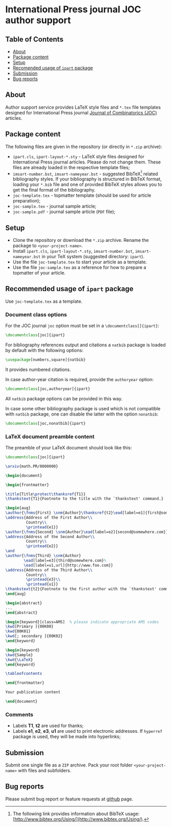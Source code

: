 # International Press journal JOC author support

## Table of Contents

* [About](#about)
* [Package content](#package-content)
* [Setup](#setup)
* [Recomended usage of `ipart` package](#recomended-usage-of-ipart-package)
* [Submission](#submission)
* [Bug reports](#bug-reports)

## About

Author support service provides LaTeX style files and `*.tex` file templates designed for International Press journal
[Journal of Combinatorics (JOC)](http://www.intlpress.com/JOC/) articles.

## Package content

The following files are given in the repository (or directly in `*.zip` archive):

* `ipart.cls`, `ipart-layout-*.sty` - LaTeX style files designed for International Press journal articles.
  Please do not change them. These files are already loaded in the respective template files;
* `imsart-number.bst`, `imsart-nameyear.bst` - suggested BibTeX[^1] related bibliography styles.
  If your bibliography is structured in BibTeX format, loading your `*.bib` file
  and one of provided BibTeX styles allows you to get the final format of the bibliography.
* `joc-template.tex` - topmatter template (should be used for article preparation);
* `joc-sample.tex` - journal sample article;
* `joc-sample.pdf` - journal sample article (`PDF` file);

[^1]: The following link provides information about BibTeX usage: [http://www.bibtex.org/Using/](http://www.bibtex.org/Using/).

## Setup
* Clone the repository or download the `*.zip` archive. Rename the package to `<your-project-name>`.
* Install `ipart.cls`, `ipart-layout-*.sty`, `imsart-number.bst`, `imsart-nameyear.bst` in your TeX system (suggested directory: `ipart`).
* Use the file `joc-template.tex` to start your article as a template.
* Use the file `joc-sample.tex` as a reference for how to prepare a topmatter of your article.

## Recommended usage of `ipart` package

Use `joc-template.tex` as a template.

### Document class options

For the JOC journal `joc` option must be set
in a `\documentclass[]{ipart}`:
```latex
\documentclass[joc]{ipart}
```

For bibliography references output and citations a `natbib` package
is loaded by default with the following options:
```latex
\usepackage[numbers,square]{natbib}
```
It provides numbered citations.

In case author-year citation is required, provide the `authoryear` option:
```latex
\documentclass[joc,authoryear]{ipart}
```
All `natbib` package options can be provided in this way.

In case some other bibliography package is used
which is not compatible with `natbib` package,
one can disable the latter with the option `nonatbib`:
```latex
\documentclass[joc,nonatbib]{ipart}
```

### LaTeX document preamble content

The preamble of your LaTeX document should look like this:

```latex
\documentclass[joc]{ipart}

\arxiv{math.PR/0000000}

\begin{document}

\begin{frontmatter}

\title{Title\protect\thanksref{T1}}
\thankstext{T1}{Footnote to the title with the `thankstext' command.}

\begin{aug}
\author{\fnms{First} \snm{Author}\thanksref{t2}\ead[label=e1]{first@somewhere.com}},
\address{Address of the First Author\\
         Country\\
         \printead{e1}}
\author{\fnms{Second} \snm{Author}\ead[label=e2]{second@somewhere.com}},
\address{Address of the Second Author\\
         Country\\
         \printead{e2}}
\and
\author{\fnms{Third} \snm{Author}
        \ead[label=e3]{third@somewhere.com}%
        \ead[label=u1,url]{http://www.foo.com}}
\address{Address of the Third Author\\
         Country\\
         \printead{e3}\\
         \printead{u1}}
\thankstext{t2}{Footnote to the first author with the `thankstext' command.}
\end{aug}

\begin{abstract}
...
\end{abstract}

\begin{keyword}[class=AMS]  % please indicate appropriate AMS codes
\kwd[Primary ]{00K00}
\kwd{00K01}
\kwd[; secondary ]{00K02}
\end{keyword}

\begin{keyword}
\kwd{Sample}
\kwd{\LaTeX}
\end{keyword}

\tableofcontents

\end{frontmatter}

Your publication content

\end{document}
```

### Comments

* Labels **T1**, **t2** are used for thanks;
* Labels **e1**, **e2**, **e3**, **u1** are used to print electronic addresses.
If `hyperref` package is used, they will be made into hyperlinks;

## Submission

Submit one single file as a `ZIP` archive.
Pack your root folder `<your-project-name>` with files and subfolders.

## Bug reports

Please submit bug report or feature requests at
[github](https://github.com/vtex-soft/texsupport.intlpress-joc/issues) page.